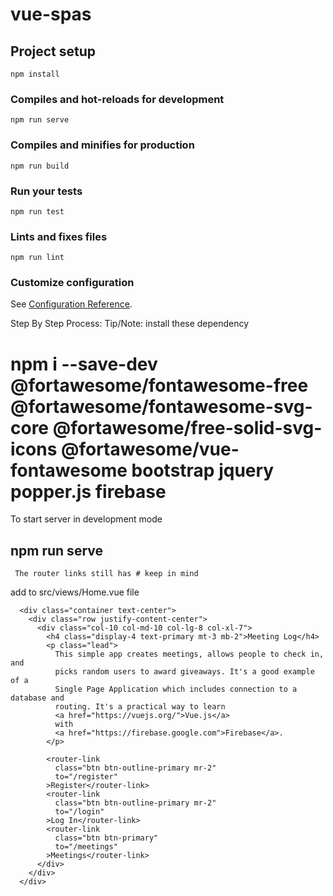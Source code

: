 # vue-spas

## Project setup
```
npm install
```

### Compiles and hot-reloads for development
```
npm run serve
```

### Compiles and minifies for production
```
npm run build
```

### Run your tests
```
npm run test
```

### Lints and fixes files
```
npm run lint
```

### Customize configuration
See [Configuration Reference](https://cli.vuejs.org/config/).

Step By Step Process: Tip/Note:
install these dependency 

# npm i --save-dev @fortawesome/fontawesome-free @fortawesome/fontawesome-svg-core @fortawesome/free-solid-svg-icons @fortawesome/vue-fontawesome bootstrap jquery popper.js firebase

To start server in development mode

## npm run serve

```
 The router links still has # keep in mind
 ```
 
 add to src/views/Home.vue file
```
  <div class="container text-center">
    <div class="row justify-content-center">
      <div class="col-10 col-md-10 col-lg-8 col-xl-7">
        <h4 class="display-4 text-primary mt-3 mb-2">Meeting Log</h4>
        <p class="lead">
          This simple app creates meetings, allows people to check in, and
          picks random users to award giveaways. It's a good example of a
          Single Page Application which includes connection to a database and
          routing. It's a practical way to learn
          <a href="https://vuejs.org/">Vue.js</a>
          with
          <a href="https://firebase.google.com">Firebase</a>.
        </p>

        <router-link
          class="btn btn-outline-primary mr-2"
          to="/register"
        >Register</router-link>
        <router-link
          class="btn btn-outline-primary mr-2"
          to="/login"
        >Log In</router-link>
        <router-link
          class="btn btn-primary"
          to="/meetings"
        >Meetings</router-link>
      </div>
    </div>
  </div>
  ```
 

